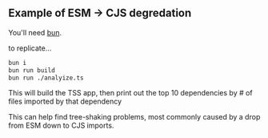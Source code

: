 ## Example of ESM -> CJS degredation

You'll need [bun](https://bun.sh).

to replicate...

```bash
bun i
bun run build
bun run ./analyize.ts
```

This will build the TSS app, then print out the top 10 dependencies by # of files imported by that dependency

This can help find tree-shaking problems, most commonly caused by a drop from ESM down to CJS imports.
